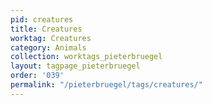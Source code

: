 ```yaml
---
pid: creatures
title: Creatures
worktag: Creatures
category: Animals
collection: worktags_pieterbruegel
layout: tagpage_pieterbruegel
order: '039'
permalink: "/pieterbruegel/tags/creatures/"
---
```

